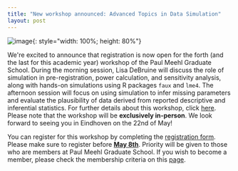```yaml
---
title: "New workshop announced: Advanced Topics in Data Simulation"
layout: post
---
```

![image](https://github.com/PaulMeehlSchool/PaulMeehlSchool.github.io/assets/157975473/504f26cd-4d9b-4a90-b221-c9fe910cab1d){: style="width: 100%; height: 80%"}

We're excited to announce that registration is now open for the forth (and the last for this academic year) workshop of the Paul Meehl Graduate School. During the morning session, Lisa DeBruine will discuss the role of simulation in pre-registration, power calculation, and sensitivity analysis, along with hands-on simulations using R packages `faux` and `lme4`. The afternoon session will focus on using simulation to infer missing parameters and evaluate the plausibility of data derived from reported descriptive and inferential statistics. For further details about this workshop, click [here](simulation.md). Please note that the workshop will be **exclusively in-person**. We look forward to seeing you in Eindhoven on the 22nd of May!

You can register for this workshop by completing the [registration form](https://forms.office.com/Pages/ResponsePage.aspx?id=R_J9zM5gD0qddXBM9g78ZP_Kihp-VglPgWom9gajHXdUME5MOEVFWEg4RTFTVDFGUDNSTjBFNU5ERC4u). Please make sure to register before <ins>**May 8th**</ins>. Priority will be given to those who are members at Paul Meehl Graduate School. If you wish to become a member, please check the membership criteria on this [page](membership.md).
